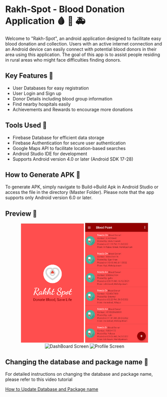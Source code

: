 # Rakh-Spot - Blood Donation Application 🩸 💚 🚑
Welcome to "Rakh-Spot", an android application designed to facilitate easy blood donation and collection. Users with an active internet connection and an Android device can easily connect with potential blood donors in their area using this application. The goal of this app is to assist people residing in rural areas who might face difficulties finding donors.

## Key Features 🌠
- User Databases for easy registration
- User Login and Sign up
- Donor Details including blood group information
- Find nearby hospitals easily
- Achievements and Rewards to encourage more donations
## Tools Used 🔧
- Firebase Database for efficient data storage
- Firebase Authentication for secure user authentication
- Google Maps API to facilitate location-based searches
- Android Studio IDE for development
- Supports Android version 4.0 or later (Android SDK 17-28)
## How to Generate APK 💾
To generate APK, simply navigate to Build->Build Apk in Android Studio or access the file in the directory (Master Folder). Please note that the app supports only Android version 6.0 or later.

## Preview 👀
<p align = "center">
<img width="200" src="https://github.com/TUNKSTUN/BloodBank-master/blob/master/Splash.png" alt="Splash Screen"/>
<img width="200" src="https://github.com/TUNKSTUN/BloodBank-master/blob/master/Content.png" alt="Content Screen"/>
<img width="200" src="https://github.com/TUNSKTUN/BloodBank-master/blob/master/DashBoard.png" alt="DashBoard Screen"/>
<img width="200" src="https://github.com/TUNSKTUN/BloodBank-master/blob/master/Profile.png" alt="Profile Screen"/>
</P>

## Changing the database and package name 📁

For detailed instructions on changing the database and package name, please refer to this video tutorial

[How to Update Database and Package name](https://www.youtube.com/watch?v=nAzAo7shGKQ&ab_channel=AnubhavAnand)
